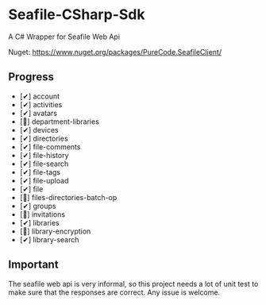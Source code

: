 # Seafile-CSharp-Sdk
A C# Wrapper for Seafile Web Api

Nuget: https://www.nuget.org/packages/PureCode.SeafileClient/

## Progress

+ [✔] account
+ [✔] activities
+ [✔] avatars
+ [🙁] department-libraries
+ [✔] devices
+ [✔] directories
+ [✔] file-comments
+ [✔] file-history
+ [✔] file-search
+ [✔] file-tags
+ [✔] file-upload
+ [✔] file
+ [🙁] files-directories-batch-op
+ [✔] groups
+ [🙁] invitations
+ [✔] libraries
+ [🙁] library-encryption
+ [✔] library-search

## Important

The seafile web api is very informal, so this project needs a lot of unit test to make sure that the responses are correct.
Any issue is welcome.

